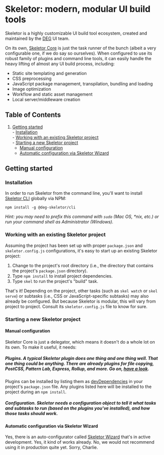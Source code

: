# Skeletor: modern, modular UI build tools
Skeletor is a highly customizable UI build tool ecosystem, created and maintained by the [DEG](http://www.degdigital.com) UI team. 

On its own, [Skeletor Core](https://github.com/deg-skeletor/skeletor-core) is just the task runner of the bunch (albeit a very configurable one, if we do say so ourselves). When configured to use its robust family of plugins and command line tools, it can easily handle the heavy lifting of almost any UI build process, including:

* Static site templating and generation
* CSS preprocessing
* JavaScript package management, transpilation, bundling and loading
* Image optimization
* Workflow and static asset management
* Local server/middleware creation 

## Table of Contents
  1. [Getting started](#getting-started)  
    - [Installation](#installation)  
    - [Working with an existing Skeletor project](#working-with-an-existing-skeletor-project)  
    - [Starting a new Skeletor project](#starting-a-new-skeletor-project)  
      - [Manual configuration](#manual-configuration)
      - [Automatic configuration via Skeletor Wizard](#automatic-configuration-via-skeletor-wizard)

## Getting started

### Installation
In order to run Skeletor from the command line, you'll want to install [Skeletor CLI](https://github.com/deg-skeletor/skeletor-cli) globally via NPM:

```shell
npm install -g @deg-skeletor/cli
```

*Hint: you may need to prefix this command with `sudo` (Mac OS, \*nix, etc.) or run your command shell as Administrator (Windows).*

### Working with an existing Skeletor project
Assuming the project has been set up with proper `package.json` and `skeletor.config.js` configurations, it's easy to start up an existing Skeletor project:

1. Change to the project's root directory (i.e., the directory that contains the project's `package.json` directory).
2. Type `npm install` to install project dependencies.
3. Type `skel` to run the project's "build" task.

That's it! Depending on the project, other tasks (such as `skel watch` or `skel serve`) or subtasks (i.e., CSS or JavaScript-specific subtasks) may also already be configured. But because Skeletor is modular, this will vary from project to project. Consult its `skeletor.config.js` file to know for sure.

### Starting a new Skeletor project

#### Manual configuration
Skeletor Core is just a delegator, which means it doesn't do a whole lot on its own. To make it useful, it needs:

##### Plugins. A typical Skeletor plugin does one thing and one thing well. That one thing could be anything. There are already plugins for file copying, PostCSS, Pattern Lab, Express, Rollup, and more. Go on, [have a look](https://github.com/deg-skeletor/).

Plugins can be installed by listing them as [devDependencies](https://docs.npmjs.com/files/package.json#devdependencies) in your project's `package.json` file. Any plugins listed here will be installed to the project during an `npm install`.

##### Configuration. Skeletor needs a configuration object to tell it what tasks and subtasks to run (based on the plugins you've installed), and how those tasks should work.


#### Automatic configuration via Skeletor Wizard
Yes, there is an auto-configurator called [Skeletor Wizard](https://github.com/deg-skeletor/skeletor-wizard) that's in active development. Yes, it kind of works already. No, we would not recommend using it in production quite yet. Sorry, Charlie.